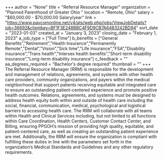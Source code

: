 +++
author = "None"
title = "Referral Resource Manager"
organization = "Planned Parenthood of Greater Ohio "
location = "Remote, Ohio"
salary = "$60,000.00 - $70,000.00 Salary/year"
link = "https://www.paycomonline.net/v4/ats/web.php/jobs/ViewJobDetails?job=36692&clientkey=BF1F3E248BBC4F9D9CB7A6483242BD94"
sort_date = "2023-01-03"
created_at = "January 3, 2023"
closing_date = "February 1, 2023"
a_job_type = ["Full Time"]
b_benefits = ["General Benefits","Retirement","Health Insurance","Permanently Remote","Dental","Vision","Sick time","Life insurance","FSA","Disability insurance","Trans health","Intersex health benefits","Short-term disability insurance","Long-term disability insurance"]
c_feedback = ""
aa_degrees_required = "Bachelor's degree required"
thumbnail = ""
+++
The Referral Resource Manager (RRM) is responsible for the development and management of relations, agreements, and systems with other health care providers, community organizations, and payers within the medical neighborhood that support patients receiving equitable and integrated care to ensure an outstanding patient-centered experience and promote positive health outcomes. Relations, agreements, and systems must be designed to address health equity both within and outside of health care including the social, financial, communication, medical, psychological and logistical barriers to accessing health care. The RRM will collaborate with all teams within Health and Clinical Services including, but not limited to all functions within Care Coordination, Health Centers, Customer Contact Center, and Billing, ensuring PPGOH’s mission of providing high quality, equitable, and patient-centered care, as well as creating an outstanding patient experience are met. Additionally, the RRM will ensure the organization is compliant with fulfilling these duties in line with the parameters set forth in the organization’s Medical Standards and Guidelines and any other regulatory requirements.